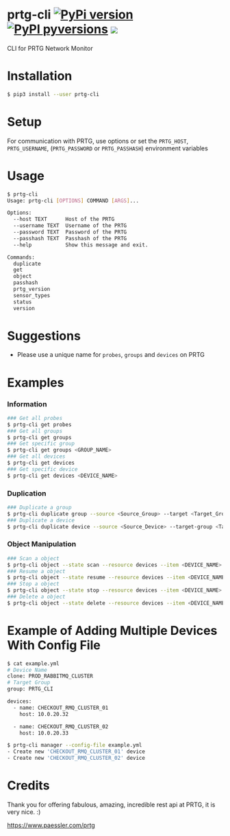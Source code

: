# prtg-cli [![PyPi version](https://img.shields.io/pypi/v/prtg-cli.svg)](https://pypi.python.org/pypi/prtg-cli/) [![PyPI pyversions](https://img.shields.io/pypi/pyversions/prtg-cli.svg)](https://pypi.python.org/pypi/prtg-cli/) [![](https://img.shields.io/github/license/f9n/prtg-cli.svg)](https://github.com/f9n/prtg-cli/blob/master/LICENSE)

CLI for PRTG Network Monitor

# Installation

```bash
$ pip3 install --user prtg-cli
```

# Setup

For communication with PRTG, use options or set the `PRTG_HOST`, `PRTG_USERNAME`, (`PRTG_PASSWORD` or `PRTG_PASSHASH`) environment variables

# Usage

```bash
$ prtg-cli
Usage: prtg-cli [OPTIONS] COMMAND [ARGS]...

Options:
  --host TEXT      Host of the PRTG
  --username TEXT  Username of the PRTG
  --password TEXT  Password of the PRTG
  --passhash TEXT  Passhash of the PRTG
  --help           Show this message and exit.

Commands:
  duplicate
  get
  object
  passhash
  prtg_version
  sensor_types
  status
  version
```

# Suggestions

- Please use a unique name for `probes`, `groups` and `devices` on PRTG

# Examples

### Information
```bash
### Get all probes
$ prtg-cli get probes
### Get all groups 
$ prtg-cli get groups
### Get specific group
$ prtg-cli get groups <GROUP_NAME>
### Get all devices
$ prtg-cli get devices
### Get specific device
$ prtg-cli get devices <DEVICE_NAME>
```

### Duplication
```bash
### Duplicate a group
$ prtg-cli duplicate group --source <Source_Group> --target <Target_Group> --target-name <New_Group_Name>
### Duplicate a device
$ prtg-cli duplicate device --source <Source_Device> --target-group <Target_Group> --target-name <New_Device_Name> --target-host <New_Device_Host>
```

### Object Manipulation
```bash
### Scan a object
$ prtg-cli object --state scan --resource devices --item <DEVICE_NAME>
### Resume a object
$ prtg-cli object --state resume --resource devices --item <DEVICE_NAME>
### Stop a object
$ prtg-cli object --state stop --resource devices --item <DEVICE_NAME>
### Delete a object
$ prtg-cli object --state delete --resource devices --item <DEVICE_NAME>
```

# Example of Adding Multiple Devices With Config File

```bash
$ cat example.yml
# Device Name
clone: PROD_RABBITMQ_CLUSTER
# Target Group
group: PRTG_CLI

devices:
  - name: CHECKOUT_RMQ_CLUSTER_01
    host: 10.0.20.32

  - name: CHECKOUT_RMQ_CLUSTER_02
    host: 10.0.20.33

$ prtg-cli manager --config-file example.yml
- Create new 'CHECKOUT_RMQ_CLUSTER_01' device
- Create new 'CHECKOUT_RMQ_CLUSTER_02' device
```

# Credits

Thank you for offering fabulous, amazing, incredible rest api at PRTG, it is very nice. :)

https://www.paessler.com/prtg
